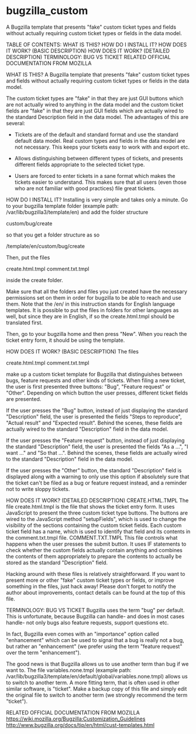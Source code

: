 bugzilla_custom
===============

A Bugzilla template that presents "fake" custom ticket types and fields without actually requiring custom ticket types or fields in the data model.

TABLE OF CONTENTS:
WHAT IS THIS?
HOW DO I INSTALL IT?
HOW DOES IT WORK? (BASIC DESCRIPTION)
HOW DOES IT WORK? (DETAILED DESCRIPTION)
TERMINOLOGY: BUG VS TICKET
RELATED OFFICIAL DOCUMENTATION FROM MOZILLA

WHAT IS THIS?
A Bugzilla template that presents "fake" custom ticket types and fields without actually requiring custom ticket types or fields in the data model.

The custom ticket types are "fake" in that they are just GUI buttons which are not actually wired to anything in the data model and the custom ticket fields are "fake" in that they are just GUI fields which are actually wired to the standard Description field in the data model. The advantages of this are several:

* Tickets are of the default and standard format and use the standard default data model. Real custom types and fields in the data model are not necessary. This keeps your tickets easy to work with and export etc.

* Allows distinguishing between different types of tickets, and presents different fields appropriate to the selected ticket type.

* Users are forced to enter tickets in a sane format which makes the tickets easier to understand. This makes sure that all users (even those who are not familiar with good practices) file great tickets.

HOW DO I INSTALL IT?
Installing is very simple and takes only a minute. Go to your bugzilla template folder (example path: /var/lib/bugzilla3/template/en) and add the folder structure 

custom/bug/create

so that you get a folder structure as so

<bugzilla folder>/template/en/custom/bug/create

Then, put the files 

create.html.tmpl
comment.txt.tmpl

inside the create folder.

Make sure that all the folders and files you just created have the necessary permissions set on them in order for bugzilla to be able to reach and use them. Note that the /en/ in this instruction stands for English language templates. It is possible to put the files in folders for other languages as well, but since they are in English, if so the create.html.tmpl should be translated first.

Then, go to your bugzilla home and then press "New". When you reach the ticket entry form, it should be using the template.

HOW DOES IT WORK? (BASIC DESCRIPTION)
The files

create.html.tmpl
comment.txt.tmpl

make up a custom ticket template for Bugzilla that distinguishes between bugs, feature requests and other kinds of tickets. When filing a new ticket, the user is first presented three buttons: "Bug", "Feature request" or "Other". Depending on which button the user presses, different ticket fields are presented.

If the user presses the "Bug" button, instead of just displaying the standard "Description" field, the user is presented the fields "Steps to reproduce", "Actual result" and "Expected result". Behind the scenes, these fields are actually wired to the standard "Description" field in the data model.

If the user presses the "Feature request" button, instead of just displaying the standard "Description" field, the user is presented the fields "As a ...", "I want ..." and "So that ...". Behind the scenes, these fields are actually wired to the standard "Description" field in the data model.

If the user presses the "Other" button, the standard "Description" field is displayed along with a warning to only use this option if absolutely sure that the ticket can't be filed as a bug or feature request instead, and a reminder not to write sloppy tickets.

HOW DOES IT WORK? (DETAILED DESCRIPTION)
CREATE.HTML.TMPL
The file create.html.tmpl is the file that shows the ticket entry form. It uses JavaScript to present the three custom ticket type buttons. The buttons are wired to the JavaScript method "setupFields", which is used to change the visibility of the sections containing the custom ticket fields. Each custom ticket field has a name, which is used to identify that field and its contents in the comment.txt.tmpl file.
COMMENT.TXT.TMPL
This file controls what happens when the user presses the submit button. It uses IF statements to check whether the custom fields actually contain anything and combines the contents of them appropriately to prepare the contents to actually be stored as the standard "Description" field.

Hacking around with these files is relatively straightforward. If you want to present more or other "fake" custom ticket types or fields, or improve something in the files, just hack away! Please don't forget to notify the author about improvements, contact details can be found at the top of this file.

TERMINOLOGY: BUG VS TICKET
Bugzilla uses the term "bug" per default. This is unfortunate, because Bugzilla can handle- and does in most cases handle- not only bugs also feature requests, support questions etc.

In fact, Bugzilla even comes with an "importance" option called "enhancement" which can be used to signal that a bug is really not a bug, but rather an "enhancement" (we prefer using the term "feature request" over the term "enhancement").

The good news is that Bugzilla allows us to use another term than bug if we want to. The file variables.none.tmpl (example path: /var/lib/bugzilla3/template/en/default/global/variables.none.tmpl) allows us to switch to another term. A more fitting term, that is often used in other similar software, is "ticket". Make a backup copy of this file and simply edit the original file to switch to another term (we strongly recommend the term "ticket").

RELATED OFFICIAL DOCUMENTATION FROM MOZILLA
https://wiki.mozilla.org/Bugzilla:Customization_Guidelines
http://www.bugzilla.org/docs/tip/en/html/cust-templates.html
